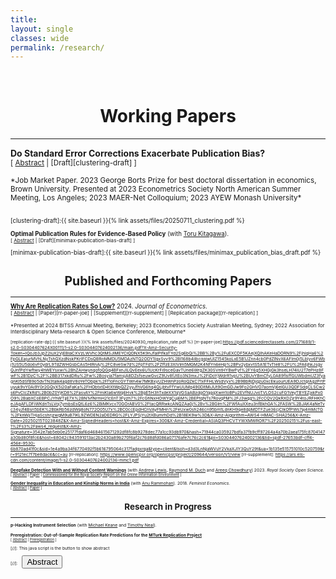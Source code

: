 ```yaml
---
title: 
layout: single
classes: wide
permalink: /research/
---
```

<br/> 

<!-- Google Tag Manager (noscript) -->
<noscript><iframe src="https://www.googletagmanager.com/ns.html?id=GTM-PNS829G"
height="0" width="0" style="display:none;visibility:hidden"></iframe></noscript>
<!-- End Google Tag Manager (noscript) -->


# <center> Working Papers </center>
- - -

**Do Standard Error Corrections Exacerbate Publication Bias?**<br/>
<small>[ <a href="#/" onclick="visib('clustering')">Abstract</a> | [Draft][clustering-draft] ] </small>

<div id="clustering" style="display: none; text-align: justify; line-height: 1.2" ><small>
In a canonical model of the publication process, I show that the interaction between standard error corrections and selective publication can inadvertently increase bias in published studies. This occurs because larger standard errors raise the bar for statistical significance, exacerbating publication bias. Empirically, in the difference-in-difference literature, clustered standard errors are associated with a near doubling of effect sizes. Using an empirical model, I find that clustering led to large improvements in coverage but also sizable increases in bias. Nonetheless, clustering is welfare-improving from a decision-theoretic perspective, as more accurate belief updating outweighs the costs of increased publication bias.
</small><br><br/></div>

<small>
*Job Market Paper. 2023 George Borts Prize for best doctoral dissertation in economics, Brown University. Presented at 2023 Econometrics Society North American Summer Meeting, Los Angeles; 2023 MAER-Net Colloquium; 2023 AYEW Monash University*<br/>
  <br/>
<small>

[clustering-draft]:{{ site.baseurl }}{% link assets/files/20250711_clustering.pdf %}

**Optimal Publication Rules for Evidence-Based Policy** (with [Toru Kitagawa][tkitagawa]).<br/>
<small>[ <a href="#/" onclick="visib('minimax-publication-bias')">Abstract</a> | [Draft][minimax-publication-bias-draft] ] </small>

<div id="minimax-publication-bias" style="display: none; text-align: justify; line-height: 1.2" ><small>
Empirical research can inform evidence-based policy choice but may be censored due to publication bias. How does this impact the decisions of policymakers who do not have, or are unwilling to use, prior beliefs about a policy's impact? For minimax regret policymakers, we characterize the optimal treatment rule with selective publication against statistically insignificant results. We then show that the optimal publication rule which minimizes maximum regret is non-selective. This contrasts with the optimal publication rule for Bayesian policymakers studied in the literature, where only `extreme' results that sufficiently move the prior are published. Thus, in the minimax regret framework, the optimal publication regime for policy choice is consistent with valid statistical inference in scientific research.
</small><br><br/></div>

[minimax-publication-bias-draft]:{{ site.baseurl }}{% link assets/files/minimax_publication_bias_draft.pdf %}

[tkitagawa]: https://sites.google.com/brown.edu/torukitagawa



# <center> Published and Forthcoming Papers </center>
- - -
**[Why Are Replication Rates So Low?](https://www.sciencedirect.com/science/article/pii/S0304407624002136?utm_campaign=STMJ_219742_AUTH_SERV_PA&utm_medium=email&utm_acid=222802016&SIS_ID=&dgcid=STMJ_219742_AUTH_SERV_PA&CMX_ID=&utm_in=DM517501&utm_source=AC)** 2024. *Journal of Econometrics.* <br/>
<small>[ <a href="#/" onclick="visib('replication-rate')">Abstract</a> | [Paper][rr-paper-joe] | [Supplement][rr-supplement] | [Replication package][rr-replication] ] </small>

<div id="replication-rate" style="display: none; text-align: justify; line-height: 1.2" ><small>
Many explanations have been offered for why replication rates are low in the social sciences, including selective publication, p-hacking, and treatment effect heterogeneity. This article emphasizes that issues with the most commonly used approach for setting sample sizes in replication studies may also play an important role. Theoretically, I show in a simple model of the publication process that we should expect the replication rate to fall below its nominal target, even when original studies are unbiased. The main mechanism is that the most commonly used approach for setting the replication sample size does not properly account for the fact that original effect sizes are estimated. Specifically, it sets the replication sample size to achieve a nominal power target under the assumption that estimated effect sizes correspond to fixed true effects. However, since there are non-linearities in the replication power function linking original effect sizes to power, ignoring the fact that effect sizes are estimated leads to systematically lower replication rates than intended. Empirically, I find that a parsimonious model accounting only for these issues can fully explain observed replication rates in experimental economics and social science, and two-thirds of the replication gap in psychology. I conclude with practical recommendations for replicators.
</small><br><br/></div>

<small>
*Presented at 2024 BITSS Annual Meeting, Berkeley; 2023 Econometrics Society Australian Meeting, Sydney; 2022 Association for Interdisciplinary Meta-research & Open Science Conference, Melbourne*
<small>

[replication-rate-dp]:{{ site.baseurl }}{% link assets/files/20240930_replication_rate.pdf %}
[rr-paper-joe]:https://pdf.sciencedirectassets.com/271689/1-s2.0-S0304407624X00111/1-s2.0-S0304407624002136/main.pdf?X-Amz-Security-Token=IQoJb3JpZ2luX2VjEBIaCXVzLWVhc3QtMSJIMEYCIQDNX5K9nJfalPIfkaTYd2Sg6bQi%2BB%2By%2FuEXCDF5KAejXQIhAKeHaDORN9%2FjhlqHa6%2FpGLEajurMVhLNyTshQXzdNskPKrIFCDsQBRoMMDU5MDAzNTQ2ODY1IgxSvv9%2BI168b4iIbcgqjwUIZ1545koLxE5B1JZnn4cb0PdZlNvX6AFIm0j5Lblyv6FWbj1US5U5do6vF0ydrL9TdZWHGsbCAs5HlRnAj%2FC8veSw7d%2FpTFd%2FZffzE3XIVlm5MGM2K4NfYn6eHp%2BPv2ybxvtS5A1ETvTIe8%2FU%2FA6jhkJsgvQJnfPdYwftwy4hWEYsxwi%2BhZAHwynqofoQGq4BFxnJlLQvEex6U1UcKrFi9sceGavTUne6WrgZK30SVntHYBwPyf%2FY6g5XHGjGk3hseLH74lU2T7ePHz8FwF%2B1DzC%2F%2BB317xkdDRu%2Fw%2Bosyia7famsjA8DZsfseuwGvcZ9Uv8fJtEo3N3mxJ%2FiDoYjWdrR1vpU%2BUvYBmCfyL0A89flsffGUWbdmUZ3fyagnKl5dSfB9o5dvTN3talk4agd8V8oYeTObpk%2Ff1oFncGYTWn4w7MKBxyUZHWnPzoRoQZkC71xFFHLWsdVyx%2B9BbRjDjqzu0xcEkuourUEA9DJctqrAgzPrtPuyuk9vY0Ai9Y0r2GQyX5i20aFaKa%2FHObtxtD4tXtWpQZ2yyJfhVG6hq4QLjbtvFfYwUUMg490DltMiJUt9OmGDJw9Fo2GHVO7aomVj6elGU3QDFSdqCLSCw2s6PvClcZkRd%2B0bZ0YjKD8%2FasvAY%2FmiKla6wWq6Hvk%2BgE5H3hTxdeXX1qVGSaABzdgO1qgqXwm1oBPu2EVfNUJvoTVLOS2cuFG1VeyTBYEZjxkPx0O9%2BabXCoEBPCJYhWTjjE7X%2BN1vfNrmH21cEnT3Fyzh7%2FcGhNxHOWYqCuj6M%2BEPtqNTs7RovqPM%2FJ3wqg%2FcCQV2QkRXDZjr9Y4toJRFHKhCeJAgAFLDFiWKdnTsLVoj7ymbsEsQtL6z6%2BiMKvcv70GOrABV0%2FtacQRRwkcANQZAa0j%2Bv%2BGlm%2FWfAuXXeu3nfBkhGA%2FASW%2BJAK4aNeTvc34yJf4Bsn5bEK%2BbkRb56zdWq8oN772O05U7x%2BC0ccEpdHCnVAyFMHn%2FeUxw0sh246cn95bm1LdnKH9qe8dpMDTFZue36cjClkOfPWs7aj4mMcTG%2FknWjiTHjaScshrjzwgM9uB7lKL9ZWDEN2aDEDRG%2FLYJPSjYu2tXBumrhDd%2B18EK9w%3D&X-Amz-Algorithm=AWS4-HMAC-SHA256&X-Amz-Date=20250215T023848Z&X-Amz-SignedHeaders=host&X-Amz-Expires=300&X-Amz-Credential=ASIAQ3PHCVTYWXMWROR7%2F20250215%2Fus-east-1%2Fs3%2Faws4_request&X-Amz-Signature=3542e7ab5eb0e25177fdaf6d4684615671292df8fc8b9278dec77a1cc93db970&hash=71944ca035927bdfa37fb9cff97264a4a70b2aea175fc8704147a30bd80f8fc6&host=68042c943591013ac2b2430a89b270f6af2c76d8dfd086a07176afe7c76c2c61&pii=S0304407624002136&tid=spdf-27653bdf-cff4-456e-9530-6b870ad41f0c&sid=1e4a9ba34f6770492f5b616795064c317fadgxrqa&type=client&tsoh=d3d3LnNjaWVuY2VkaXJlY3QuY29t&ua=1b135e515751010c520759&rr=9121ec7f7be8dac6&cc=au
[rr-replication]: https://www.openicpsr.org/openicpsr/project/209644/version/V1/view
[rr-supplement]: https://ars.els-cdn.com/content/image/1-s2.0-S0304407624002136-mmc1.pdf




**[Deepfake Detection With and Without Content Warnings](https://royalsocietypublishing.org/doi/10.1098/rsos.231214)** (with [Andrew Lewis][alewis], [Raymond M. Duch][rduch] and [Areeq Chowdhury][achowdhury]) 2023. *Royal Society Open Science.*<br/>
<small>[ <a href="#/" onclick="visib('deepfake')">Abstract</a> | [Paper][deepfake-paper] | [Commissioned for the Royal Society Report on the Online Information Environment][rs-report] ] </small>

<div id="deepfake" style="display: none; text-align: justify; line-height: 1.2" ><small>
The rapid advancement of ‘deepfake’ video technology — which uses deep learning artificial intelligence algorithms to create fake videos that look real — has given urgency to the question of how policymakers and technology companies should moderate inauthentic content. We conduct an experiment to measure people’s alertness to and ability to detect a high-quality deepfake amongst a set of videos. First, we find that in a natural setting with no content warnings,
individuals who are exposed to a deepfake video of neutral content are no more likely to detect anything out of the ordinary (32.9%) compared to a control group who viewed only authentic videos (34.1%). Second, we find that when individuals are given a warning that at least one video in a set of five videos is a deepfake, only 21.6% of respondents correctly identify the deepfake as the only inauthentic video, while the remainder erroneously select at least one genuine video as a deepfake.
</small><br><br/></div>

[deepfake-paper]: https://royalsocietypublishing.org/doi/epdf/10.1098/rsos.231214
[deepfake-draft]: https://osf.io/cb7rw
[rs-report]: https://royalsociety.org/-/media/policy/projects/online-information-environment/the-online-information-environment.pdf
[alewis]: https://www.politics.ox.ac.uk/person/andrew-lewis
[rduch]: https://www.raymondduch.com/
[achowdhury]: https://areeqchowdhury.com/

**[Gender Inequality in Education and Kinship Norms in India](https://www.tandfonline.com/doi/abs/10.1080/13545701.2017.1364399#:~:text=However%2C%20the%20norm%20of%20patrilocal,more%20pronounced%20in%20Northern%20India.)** (with [Anu Rammohan][arammohan]). 2018. *Feminist Economics*.<br/>
<small>[ <a href="#/" onclick="visib('education-kinship')">Abstract</a> | [Paper][education-kinship] ] </small>

<div id="education-kinship" style="display: none; text-align: justify; line-height: 1.2" ><small>
Women’s schooling attainment in India continues to lag considerably behind that of men. This paper uses nationally representative district-level data from the 2007–8 District Level Household and Facility Survey (DLHS-3), Indicus Analytics, and the 2011–12 Indian Human Development Survey-II (IHDS-II) to examine the role of socioeconomic and cultural factors in influencing gender differentials in schooling. The results provide quantitative evidence of the role of different economic and sociocultural factors on gender disparities in education. The empirical results show that economic development is an important factor in narrowing gender gaps in education, with wealthier districts more likely to educate girls than poorer districts. However, the norm of patrilocal exogamy, where wives migrate to co-reside with their husband’s kin, is associated with worse outcomes for women’s schooling relative to men’s schooling; and, in keeping with anthropological research, gender-differentiated inequities in education are more pronounced in Northern India.
</small><br><br/></div>

[education-kinship]: https://www.tandfonline.com/doi/abs/10.1080/13545701.2017.1364399#:~:text=However%2C%20the%20norm%20of%20patrilocal,more%20pronounced%20in%20Northern%20India.
[arammohan]: https://research-repository.uwa.edu.au/en/persons/anu-rammohan

# <center> Research in Progress </center>
- - -

**p-Hacking Instrument Selection** (with [Michael Keane][mkeane] and [Timothy Neal][tneal]).

[mkeane]: https://scholar.google.co.uk/citations?user=lIV7LhIAAAAJ&hl=en
[tneal]: https://sites.google.com/site/tjrneal/

**Preregistration: Out-of-Sample Replication Rate Predictions for the [MTurk Replication Project](https://www.nature.com/articles/s41562-024-02062-9)**<br/>
<small>[ <a href="#/" onclick="visib('preregistered-prediction')">Abstract</a> | [Preregistration][preregistered-prediction-draft] ] </small>
<div id="preregistered-prediction" style="display: none; text-align: justify; line-height: 1.2" ><small>
The MTurk Replication Project will test the reproducibility of 26 social science studies that used online research participants and were published in PNAS between 2015 and 2018. For the subset of 19 studies reporting t-ratios, this paper preregisters an out-of-sample prediction that 57% will be successfully replicated with a statistical significant effect in the same direction as the original study. It also preregisters individual-study predictions, identifying ten studies with very high expected replication probabilities (>95%) and seven studies with relatively low expected replication probabilities (<15%). These 'predictions' should be viewed as estimates of real replication power given the project's replication design. When replication outcomes are made publicly available, I will compare them against my preregistered estimates of real replication power.
</small><br><br/></div>

[preregistered-prediction-draft]:https://osf.io/q7ckx




[//]: This java script is the button to show abstract
<script>
 function visib(id) {
  var x = document.getElementById(id);
  if (x.style.display === "block") {
    x.style.display = "none";
  } else {
    x.style.display = "block";
  }
}
</script>

[//]:&emsp;<button onclick="visib('polariz')" class="btn btn--inverse btn--small">Abstract</button>
